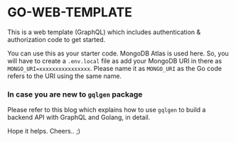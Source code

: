 # GO-WEB-TEMPLATE

This is a web template (GraphQL) which includes authentication & authorization code to get started.

You can use this as your starter code. MongoDB Atlas is used here. So, you will have to create a `.env.local` file as add your MongoDB URI in there as `MONGO_URI=xxxxxxxxxxxxxxxx`. Please name it as `MONGO_URI` as the Go code refers to the URI using the same name.

### In case you are new to `gqlgen` package

Please refer to this blog which explains how to use `gqlgen` to build a backend API with GraphQL and Golang, in detail.

Hope it helps. Cheers.. ;)
